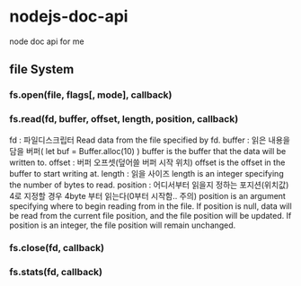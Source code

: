 # nodejs-doc-api

node doc api for me

## file System

### fs.open(file, flags[, mode], callback)

### fs.read(fd, buffer, offset, length, position, callback)
fd : 파일디스크립터
Read data from the file specified by fd.
buffer : 읽은 내용을 담을 버퍼( let buf = Buffer.alloc(10) )
buffer is the buffer that the data will be written to.
offset : 버퍼 오프셋(덮어쓸 버퍼 시작 위치)
offset is the offset in the buffer to start writing at.
length : 읽을 사이즈
length is an integer specifying the number of bytes to read.
position : 어디서부터 읽을지 정하는 포지션(위치값) 4로 지정할 경우 4byte 부터 읽는다(0부터 시작함.. 주의)
position is an argument specifying where to begin reading from in the file. If position is null, data will be read from the current file position, and the file position will be updated. If position is an integer, the file position will remain unchanged.

### fs.close(fd, callback)

### fs.stats(fd, callback)


